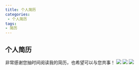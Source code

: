 ```yaml
---
title: 个人简历
categories:   
 - 个人简历
tags: 
- 简历
---
```


## 个人简历

非常感谢您抽时间阅读我的简历，也希望可以与您共事！
![](/uploads/images/简历/profile_1.png)
![](/uploads/images/简历/profile_2.png)
![](/uploads/images/简历/profile_3.png)

